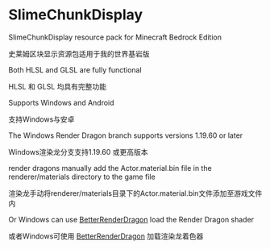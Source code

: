 # SlimeChunkDisplay
SlimeChunkDisplay resource pack for Minecraft Bedrock Edition

史莱姆区块显示资源包适用于我的世界基岩版

Both HLSL and GLSL are fully functional

HLSL 和 GLSL 均具有完整功能

Supports Windows and Android

支持Windows与安卓

The Windows Render Dragon branch supports versions 1.19.60 or later

Windows渲染龙分支支持1.19.60 或更高版本

render dragons manually add the Actor.material.bin file in the renderer/materials directory to the game file

渲染龙手动将renderer/materials目录下的Actor.material.bin文件添加至游戏文件内

Or Windows can use [BetterRenderDragon](https://github.com/ddf8196/BetterRenderDragon) load the Render Dragon shader

或者Windows可使用 [BetterRenderDragon](https://github.com/ddf8196/BetterRenderDragon) 加载渲染龙着色器

